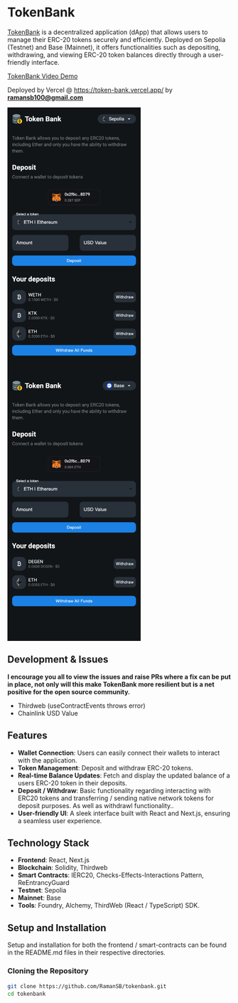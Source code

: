 # TokenBank

[TokenBank](https://token-bank.vercel.app/) is a decentralized application (dApp) that allows users to manage their ERC-20 tokens securely and efficiently. Deployed on Sepolia (Testnet) and Base (Mainnet), it offers functionalities such as depositing, withdrawing, and viewing ERC-20 token balances directly through a user-friendly interface.

[TokenBank Video Demo](https://github.com/RamanSB/Token-Bank/assets/13969478/076b84d3-22b1-4311-afbc-f01fe230e2c1)

Deployed by Vercel @ https://token-bank.vercel.app/ by **ramansb100@gmail.com**

<div>
  <img src="frontend/public/token-bank-sepolia.png" style="float: left; margin-right: 10px;" width="300" height="600" alt="Image 1">
  <img src="frontend/public/token-bank-base.png" style="float: left;" width="300" height="600"  alt="Image 2">
</div>
<div style="clear: both;"></div>

## Development & Issues

**I encourage you all to view the issues and raise PRs where a fix can be put in place, not only will this make TokenBank more resilient but is a net positive for the open source community.**
- Thirdweb (useContractEvents throws error)
- Chainlink USD Value 

## Features

- **Wallet Connection**: Users can easily connect their wallets to interact with the application.
- **Token Management**: Deposit and withdraw ERC-20 tokens.
- **Real-time Balance Updates**: Fetch and display the updated balance of a users ERC-20 token in their deposits.
- **Deposit / Withdraw**: Basic functionality regarding interacting with ERC20 tokens and transferring / sending native network tokens for deposit purposes. As well as withdrawl functionality..
- **User-friendly UI**: A sleek interface built with React and Next.js, ensuring a seamless user experience.

## Technology Stack

- **Frontend**: React, Next.js
- **Blockchain**: Solidity, Thirdweb
- **Smart Contracts**: IERC20, Checks-Effects-Interactions Pattern, ReEntrancyGuard
- **Testnet**: Sepolia
- **Mainnet**: Base
- **Tools**: Foundry, Alchemy, ThirdWeb (React / TypeScript) SDK.

## Setup and Installation

Setup and installation for both the frontend / smart-contracts can be found in the README.md files in their respective directories.

### Cloning the Repository

```bash
git clone https://github.com/RamanSB/tokenbank.git
cd tokenbank
```



